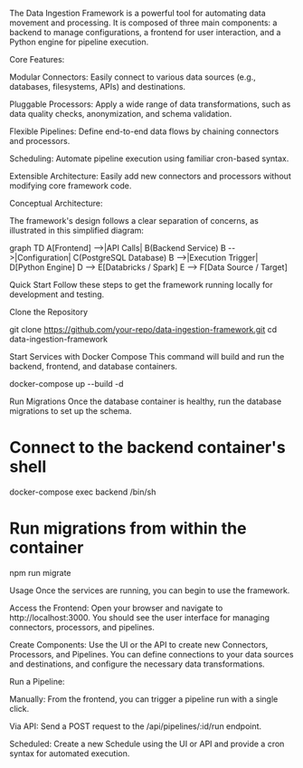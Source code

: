 The Data Ingestion Framework is a powerful tool for automating data movement and processing. It is composed of three main components: a backend to manage configurations, a frontend for user interaction, and a Python engine for pipeline execution.

Core Features:

Modular Connectors: Easily connect to various data sources (e.g., databases, filesystems, APIs) and destinations.

Pluggable Processors: Apply a wide range of data transformations, such as data quality checks, anonymization, and schema validation.

Flexible Pipelines: Define end-to-end data flows by chaining connectors and processors.

Scheduling: Automate pipeline execution using familiar cron-based syntax.

Extensible Architecture: Easily add new connectors and processors without modifying core framework code.

Conceptual Architecture:

The framework's design follows a clear separation of concerns, as illustrated in this simplified diagram:

graph TD
    A[Frontend] -->|API Calls| B(Backend Service)
    B -->|Configuration| C(PostgreSQL Database)
    B -->|Execution Trigger| D[Python Engine]
    D --> E[Databricks / Spark]
    E --> F[Data Source / Target]

Quick Start
Follow these steps to get the framework running locally for development and testing.

Clone the Repository

git clone https://github.com/your-repo/data-ingestion-framework.git
cd data-ingestion-framework

Start Services with Docker Compose
This command will build and run the backend, frontend, and database containers.

docker-compose up --build -d

Run Migrations
Once the database container is healthy, run the database migrations to set up the schema.

# Connect to the backend container's shell
docker-compose exec backend /bin/sh

# Run migrations from within the container
npm run migrate

Usage
Once the services are running, you can begin to use the framework.

Access the Frontend: Open your browser and navigate to http://localhost:3000. You should see the user interface for managing connectors, processors, and pipelines.

Create Components: Use the UI or the API to create new Connectors, Processors, and Pipelines. You can define connections to your data sources and destinations, and configure the necessary data transformations.

Run a Pipeline:

Manually: From the frontend, you can trigger a pipeline run with a single click.

Via API: Send a POST request to the /api/pipelines/:id/run endpoint.

Scheduled: Create a new Schedule using the UI or API and provide a cron syntax for automated execution.

